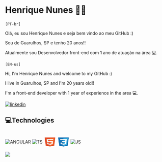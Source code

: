 # Henrique Nunes 👨‍💻

`[PT-br]` 

Olá, eu sou Henrique Nunes e seja bem vindo ao meu GitHub :)

Sou de Guarulhos, SP e tenho 20 anos!!

Atualmente sou Desenvolvedor front-end com 1 ano de atuação na área 💻.

`[EN-us]` 


Hi, I'm Henrique Nunes and welcome to my GitHub :)

I live in Guarulhos, SP and I'm 20 years old!!

I'm a front-end developer with 1 year of experience in the area 💻.

[![linkedin](https://img.shields.io/badge/linkedin-0A66C2?style=for-the-badge&logo=linkedin&logoColor=white)](https://www.linkedin.com/in/henriquenunes27/)

## 💻Technologies


<div style="display: inline_block"><br>
    <img align="center" alt="ANGULAR" height="30" width="40" src="https://cdn.jsdelivr.net/gh/devicons/devicon/icons/angularjs/angularjs-original.svg">
    <img align="center" alt="TS" height="30" width="40" src="https://cdn.jsdelivr.net/gh/devicons/devicon/icons/typescript/typescript-original.svg">
    <img align="center" alt="HTML" height="30" width="40" src="https://raw.githubusercontent.com/devicons/devicon/master/icons/html5/html5-original.svg">
    <img align="center" alt="CSS" height="30" width="40" src="https://raw.githubusercontent.com/devicons/devicon/master/icons/css3/css3-original.svg">
  <img align="center" alt="JS" height="30" width="40" src="https://cdn.jsdelivr.net/gh/devicons/devicon/icons/javascript/javascript-original.svg">
</div>

<br/>

<div>
  <a href="https://github.com/hnunezz">
  <img height="180em" src="https://github-readme-stats.vercel.app/api/top-langs/?username=hnunezz&layout=compact&langs_count=7&theme=dracula"/>
</div>
